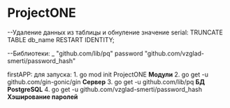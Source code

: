 # ProjectONE

--Удаление данных из таблицы и обнуление значение serial:
    TRUNCATE TABLE db_name RESTART IDENTITY;

--Библиотеки:
    _ "github.com/lib/pq"
    password "github.com/vzglad-smerti/password_hash"

firstAPP:
    для запуска:
        1. go mod init ProjectONE **Модули**
        2. go get -u github.com/gin-gonic/gin **Сервер**
        3. go get -u github.com/lib/pq **БД PostgreSQL**
        4. go get -u github.com/vzglad-smerti/password_hash **Хэширование паролей**